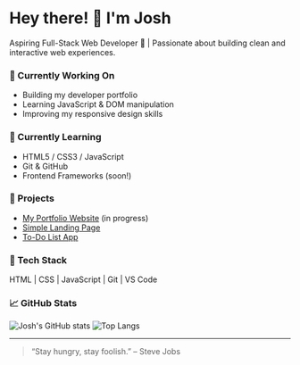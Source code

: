 # Hey there! 👋 I'm Josh

Aspiring Full-Stack Web Developer 🚀 | Passionate about building clean and interactive web experiences.

### 🔭 Currently Working On
- Building my developer portfolio
- Learning JavaScript & DOM manipulation
- Improving my responsive design skills

### 🌱 Currently Learning
- HTML5 / CSS3 / JavaScript
- Git & GitHub
- Frontend Frameworks (soon!)

### 📌 Projects
- [My Portfolio Website](https://github.com/joshcodes/portfolio) (in progress)
- [Simple Landing Page](https://github.com/joshcodes/landing-page)
- [To-Do List App](https://github.com/joshcodes/todo-app)

### 🧰 Tech Stack
HTML | CSS | JavaScript | Git | VS Code

### 📈 GitHub Stats
![Josh's GitHub stats](https://github-readme-stats.vercel.app/api?username=joshcodes&show_icons=true&theme=tokyonight)
![Top Langs](https://github-readme-stats.vercel.app/api/top-langs/?username=joshcodes&layout=compact&theme=tokyonight)

---

> “Stay hungry, stay foolish.” – Steve Jobs

